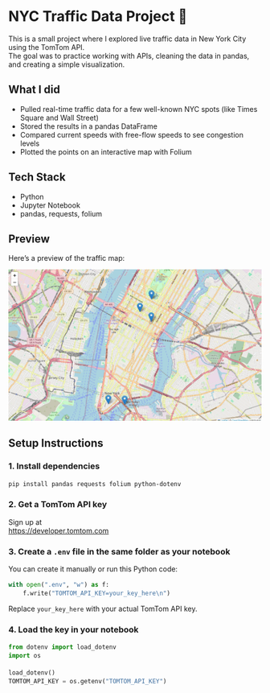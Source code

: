 # NYC Traffic Data Project 🚦

This is a small project where I explored live traffic data in New York City using the TomTom API.  
The goal was to practice working with APIs, cleaning the data in pandas, and creating a simple visualization.

## What I did
- Pulled real-time traffic data for a few well-known NYC spots (like Times Square and Wall Street)
- Stored the results in a pandas DataFrame
- Compared current speeds with free-flow speeds to see congestion levels
- Plotted the points on an interactive map with Folium

## Tech Stack
- Python
- Jupyter Notebook
- pandas, requests, folium

## Preview

Here’s a preview of the traffic map:

![NYC Traffic Map](traffic_map.png)

## Setup Instructions  

### 1. Install dependencies  
```bash
pip install pandas requests folium python-dotenv
```

### 2. Get a TomTom API key  
Sign up at  
https://developer.tomtom.com  

### 3. Create a `.env` file in the same folder as your notebook  
You can create it manually or run this Python code:  
```python
with open(".env", "w") as f:
    f.write("TOMTOM_API_KEY=your_key_here\n")
```
Replace `your_key_here` with your actual TomTom API key.  

### 4. Load the key in your notebook  
```python
from dotenv import load_dotenv
import os

load_dotenv()
TOMTOM_API_KEY = os.getenv("TOMTOM_API_KEY")
```
